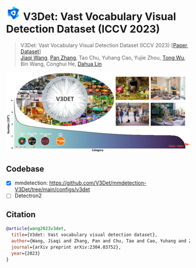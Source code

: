 # <img src="images/v3det_icon.jpg" height="40"> V3Det: Vast Vocabulary Visual Detection Dataset (ICCV 2023)

> V3Det: Vast Vocabulary Visual Detection Dataset (ICCV 2023) [[Paper](https://arxiv.org/pdf/2304.03752.pdf), [Dataset](https://v3det.openxlab.org.cn/)]   
> [Jiaqi Wang](https://myownskyw7.github.io/), [Pan Zhang](https://panzhang0212.github.io/), Tao Chu, Yuhang Cao, Yujie Zhou, [Tong Wu](https://wutong16.github.io/), Bin Wang, Conghui He, [Dahua Lin](http://dahua.site/)    

<p align="left">
    <img width=960 src="images/introduction.jpg"/>
</p>

## Codebase
- [x] mmdetection: https://github.com/V3Det/mmdetection-V3Det/tree/main/configs/v3det
- [ ] Detectron2

## Citation

```bibtex
@article{wang2023v3det,
  title={V3det: Vast vocabulary visual detection dataset},
  author={Wang, Jiaqi and Zhang, Pan and Chu, Tao and Cao, Yuhang and Zhou, Yujie and Wu, Tong and Wang, Bin and He, Conghui and Lin, Dahua},
  journal={arXiv preprint arXiv:2304.03752},
  year={2023}
}
```
